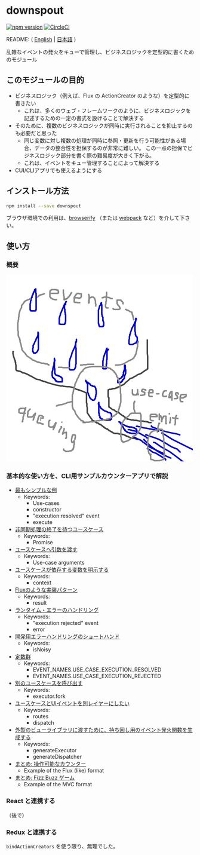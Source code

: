 # downspout

[![npm version](https://badge.fury.io/js/downspout.svg)](https://badge.fury.io/js/downspout)
[![CircleCI](https://circleci.com/gh/kjirou/downspout.svg?style=svg)](https://circleci.com/gh/kjirou/downspout)

README: ( [English](/README.md) | [日本語](/README.ja.md) )

乱雑なイベントの発火をキューで管理し、ビジネスロジックを定型的に書くためのモジュール


## このモジュールの目的
- ビジネスロジック（例えば、Flux の ActionCreator のような）を定型的に書きたい
  - これは、多くのウェブ・フレームワークのように、ビジネスロジックを記述するための一定の書式を設けることで解決する
- そのために、複数のビジネスロジックが同時に実行されることを抑止するのも必要だと思った
  - 同じ変数に対し複数の処理が同時に参照・更新を行う可能性がある場合、データの整合性を担保するのが非常に難しい。
    この一点の担保でビジネスロジック部分を書く際の難易度が大きく下がる。
  - これは、イベントをキュー管理することによって解決する
- CUI/CLIアプリでも使えるようにする


## インストール方法
```bash
npm install --save downspout
```

ブラウザ環境での利用は、[browserify](https://github.com/substack/node-browserify)
  （または [webpack](https://github.com/webpack/webpack) など）を介して下さい。


## 使い方
### 概要
![](/doc/overview.png)

### 基本的な使い方を、CLI用サンプルカウンターアプリで解説
- [最もシンプルな例](/examples/counter-1.js)
  - Keywords:
    - Use-cases
    - constructor
    - "execution:resolved" event
    - execute
- [非同期処理の終了を待つユースケース](/examples/counter-2.js)
  - Keywords:
    - Promise
- [ユースケースへ引数を渡す](/examples/counter-3.js)
  - Keywords:
    - Use-case arguments
- [ユースケースが依存する変数を明示する](/examples/counter-4.js)
  - Keywords:
    - context
- [Fluxのような実装パターン](/examples/counter-5.js)
  - Keywords:
    - result
- [ランタイム・エラーのハンドリング](/examples/counter-6.js)
  - Keywords:
    - "execution:rejected" event
    - error
- [開発用エラーハンドリングのショートハンド](/examples/counter-7.js)
  - Keywords:
    - isNoisy
- [定数群](/examples/counter-8.js)
  - Keywords:
    - EVENT_NAMES.USE_CASE_EXECUTION_RESOLVED
    - EVENT_NAMES.USE_CASE_EXECUTION_REJECTED
- [別のユースケースを呼び出す](/examples/counter-9.js)
  - Keywords:
    - executor.fork
- [ユースケースとUIイベントを別レイヤーにしたい](/examples/counter-10.js)
  - Keywords:
    - routes
    - dispatch
- [外製のビューライブラリに渡すために、持ち回し用のイベント発火関数を生成する](/examples/counter-11.js)
  - Keywords:
    - generateExecutor
    - generateDispatcher
- [まとめ: 操作可能なカウンター](/examples/counter-conclusion-1.js)
  - Example of the Flux (like) format
- [まとめ: Fizz Buzz ゲーム](/examples/counter-conclusion-2.js)
  - Example of the MVC format

### React と連携する
（後で）

### Redux と連携する
`bindActionCreators` を使う限り、無理でした。
